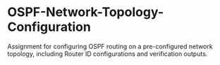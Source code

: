 # OSPF-Network-Topology-Configuration
Assignment for configuring OSPF routing on a pre-configured network topology, including Router ID configurations and verification outputs.
